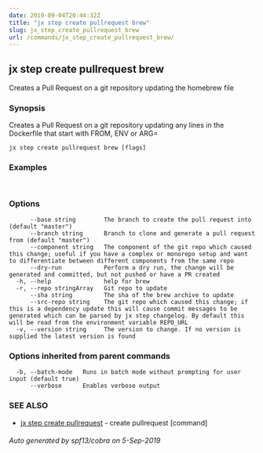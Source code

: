```yaml
---
date: 2019-09-04T20:44:32Z
title: "jx step create pullrequest brew"
slug: jx_step_create_pullrequest_brew
url: /commands/jx_step_create_pullrequest_brew/
---
```

## jx step create pullrequest brew

Creates a Pull Request on a git repository updating the homebrew file

### Synopsis

Creates a Pull Request on a git repository updating any lines in the Dockerfile that start with FROM, ENV or ARG=

```
jx step create pullrequest brew [flags]
```

### Examples

```
  
```

### Options

```
      --base string        The branch to create the pull request into (default "master")
      --branch string      Branch to clone and generate a pull request from (default "master")
      --component string   The component of the git repo which caused this change; useful if you have a complex or monorepo setup and want to differentiate between different components from the same repo
      --dry-run            Perform a dry run, the change will be generated and committed, but not pushed or have a PR created
  -h, --help               help for brew
  -r, --repo stringArray   Git repo to update
      --sha string         The sha of the brew archive to update
      --src-repo string    The git repo which caused this change; if this is a dependency update this will cause commit messages to be generated which can be parsed by jx step changelog. By default this will be read from the environment variable REPO_URL
  -v, --version string     The version to change. If no version is supplied the latest version is found
```

### Options inherited from parent commands

```
  -b, --batch-mode   Runs in batch mode without prompting for user input (default true)
      --verbose      Enables verbose output
```

### SEE ALSO

* [jx step create pullrequest](/commands/jx_step_create_pullrequest/)	 - create pullrequest [command]

###### Auto generated by spf13/cobra on 5-Sep-2019
